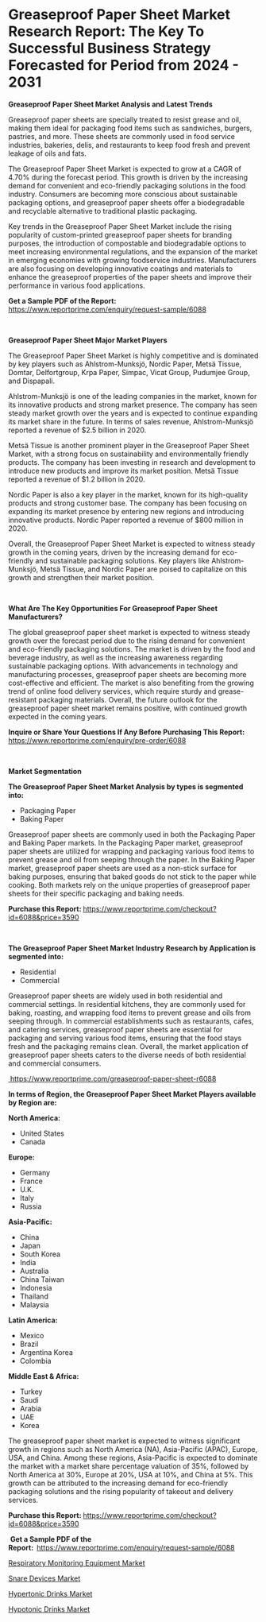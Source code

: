 <p><h1>Greaseproof Paper Sheet Market Research Report: The Key To Successful Business Strategy Forecasted for Period from 2024 - 2031</h1></p><p><strong>Greaseproof Paper Sheet Market Analysis and Latest Trends</strong></p>
<p><p>Greaseproof paper sheets are specially treated to resist grease and oil, making them ideal for packaging food items such as sandwiches, burgers, pastries, and more. These sheets are commonly used in food service industries, bakeries, delis, and restaurants to keep food fresh and prevent leakage of oils and fats.</p><p>The Greaseproof Paper Sheet Market is expected to grow at a CAGR of 4.70% during the forecast period. This growth is driven by the increasing demand for convenient and eco-friendly packaging solutions in the food industry. Consumers are becoming more conscious about sustainable packaging options, and greaseproof paper sheets offer a biodegradable and recyclable alternative to traditional plastic packaging.</p><p>Key trends in the Greaseproof Paper Sheet Market include the rising popularity of custom-printed greaseproof paper sheets for branding purposes, the introduction of compostable and biodegradable options to meet increasing environmental regulations, and the expansion of the market in emerging economies with growing foodservice industries. Manufacturers are also focusing on developing innovative coatings and materials to enhance the greaseproof properties of the paper sheets and improve their performance in various food applications.</p></p>
<p><strong>Get a Sample PDF of the Report:&nbsp;</strong> <a href="https://www.reportprime.com/enquiry/request-sample/6088">https://www.reportprime.com/enquiry/request-sample/6088</a></p>
<p>&nbsp;</p>
<p><strong>Greaseproof Paper Sheet Major Market Players</strong></p>
<p><p>The Greaseproof Paper Sheet Market is highly competitive and is dominated by key players such as Ahlstrom-Munksjö, Nordic Paper, Metsä Tissue, Domtar, Delfortgroup, Krpa Paper, Simpac, Vicat Group, Pudumjee Group, and Dispapali.</p><p>Ahlstrom-Munksjö is one of the leading companies in the market, known for its innovative products and strong market presence. The company has seen steady market growth over the years and is expected to continue expanding its market share in the future. In terms of sales revenue, Ahlstrom-Munksjö reported a revenue of $2.5 billion in 2020.</p><p>Metsä Tissue is another prominent player in the Greaseproof Paper Sheet Market, with a strong focus on sustainability and environmentally friendly products. The company has been investing in research and development to introduce new products and improve its market position. Metsä Tissue reported a revenue of $1.2 billion in 2020.</p><p>Nordic Paper is also a key player in the market, known for its high-quality products and strong customer base. The company has been focusing on expanding its market presence by entering new regions and introducing innovative products. Nordic Paper reported a revenue of $800 million in 2020.</p><p>Overall, the Greaseproof Paper Sheet Market is expected to witness steady growth in the coming years, driven by the increasing demand for eco-friendly and sustainable packaging solutions. Key players like Ahlstrom-Munksjö, Metsä Tissue, and Nordic Paper are poised to capitalize on this growth and strengthen their market position.</p></p>
<p>&nbsp;</p>
<p><strong>What Are The Key Opportunities For Greaseproof Paper Sheet Manufacturers?</strong></p>
<p><p>The global greaseproof paper sheet market is expected to witness steady growth over the forecast period due to the rising demand for convenient and eco-friendly packaging solutions. The market is driven by the food and beverage industry, as well as the increasing awareness regarding sustainable packaging options. With advancements in technology and manufacturing processes, greaseproof paper sheets are becoming more cost-effective and efficient. The market is also benefiting from the growing trend of online food delivery services, which require sturdy and grease-resistant packaging materials. Overall, the future outlook for the greaseproof paper sheet market remains positive, with continued growth expected in the coming years.</p></p>
<p><strong>Inquire or Share Your Questions If Any Before Purchasing This Report:</strong> <a href="https://www.reportprime.com/enquiry/pre-order/6088">https://www.reportprime.com/enquiry/pre-order/6088</a></p>
<p>&nbsp;</p>
<p><strong>Market Segmentation</strong></p>
<p><strong>The Greaseproof Paper Sheet Market Analysis by types is segmented into:</strong></p>
<p><ul><li>Packaging Paper</li><li>Baking Paper</li></ul></p>
<p><p>Greaseproof paper sheets are commonly used in both the Packaging Paper and Baking Paper markets. In the Packaging Paper market, greaseproof paper sheets are utilized for wrapping and packaging various food items to prevent grease and oil from seeping through the paper. In the Baking Paper market, greaseproof paper sheets are used as a non-stick surface for baking purposes, ensuring that baked goods do not stick to the paper while cooking. Both markets rely on the unique properties of greaseproof paper sheets for their specific packaging and baking needs.</p></p>
<p><strong>Purchase this Report:&nbsp;</strong><a href="https://www.reportprime.com/checkout?id=6088&price=3590">https://www.reportprime.com/checkout?id=6088&price=3590</a></p>
<p>&nbsp;</p>
<p><strong>The Greaseproof Paper Sheet Market Industry Research by Application is segmented into:</strong></p>
<p><ul><li>Residential</li><li>Commercial</li></ul></p>
<p><p>Greaseproof paper sheets are widely used in both residential and commercial settings. In residential kitchens, they are commonly used for baking, roasting, and wrapping food items to prevent grease and oils from seeping through. In commercial establishments such as restaurants, cafes, and catering services, greaseproof paper sheets are essential for packaging and serving various food items, ensuring that the food stays fresh and the packaging remains clean. Overall, the market application of greaseproof paper sheets caters to the diverse needs of both residential and commercial consumers.</p></p>
<p><a href="https://www.reportprime.com/greaseproof-paper-sheet-r6088">&nbsp;https://www.reportprime.com/greaseproof-paper-sheet-r6088</a></p>
<p><strong>In terms of Region, the Greaseproof Paper Sheet Market Players available by Region are:</strong></p>
<p>
    <p> <strong> North America: </strong>
        <ul>
            <li>United States</li>
            <li>Canada</li>
        </ul>
        </p> 
    <p> <strong> Europe: </strong>
        <ul>
            <li>Germany</li>
            <li>France</li>
            <li>U.K.</li>
            <li>Italy</li>
            <li>Russia</li>
        </ul>
        </p> 
    <p> <strong> Asia-Pacific: </strong>
        <ul>
            <li>China</li>
            <li>Japan</li>
            <li>South Korea</li>
            <li>India</li>
            <li>Australia</li>
            <li>China Taiwan</li>
            <li>Indonesia</li>
            <li>Thailand</li>
            <li>Malaysia</li>
        </ul>
        </p> 
    <p> <strong> Latin America: </strong>
        <ul>
            <li>Mexico</li>
            <li>Brazil</li>
            <li>Argentina Korea</li>
            <li>Colombia</li>
        </ul>
        </p> 
    <p> <strong> Middle East & Africa: </strong>
        <ul>
            <li>Turkey</li>
            <li>Saudi</li>
            <li>Arabia</li>
            <li>UAE</li>
            <li>Korea</li>
        </ul>
    </p>
    </p>
<p><p>The greaseproof paper sheet market is expected to witness significant growth in regions such as North America (NA), Asia-Pacific (APAC), Europe, USA, and China. Among these regions, Asia-Pacific is expected to dominate the market with a market share percentage valuation of 35%, followed by North America at 30%, Europe at 20%, USA at 10%, and China at 5%. This growth can be attributed to the increasing demand for eco-friendly packaging solutions and the rising popularity of takeout and delivery services.</p></p>
<p><strong>Purchase this Report: </strong><a href="https://www.reportprime.com/checkout?id=6088&price=3590">https://www.reportprime.com/checkout?id=6088&price=3590</a></p>
<p>&nbsp;<strong>Get a Sample PDF of the Report:&nbsp;&nbsp;</strong><a href="https://www.reportprime.com/enquiry/request-sample/6088">https://www.reportprime.com/enquiry/request-sample/6088</a></p>
<p><strong></strong></p>
<p><p><a href="https://issuu.com/reportprime-2/docs/respiratory-monitoring-equipment-market-size-2030.">Respiratory Monitoring Equipment Market</a></p><p><a href="https://issuu.com/reportprime-2/docs/snare-devices-market-size-2030.pptx">Snare Devices Market</a></p><p><a href="https://github.com/janetchuadff364/Market-Research-Report-List-1/blob/main/hypertonic-drinks-market.md">Hypertonic Drinks Market</a></p><p><a href="https://github.com/btwcqfvq34/Market-Research-Report-List-1/blob/main/hypotonic-drinks-market.md">Hypotonic Drinks Market</a></p></p>